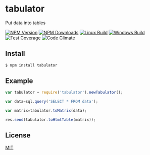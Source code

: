# tabulator
Put data into tables

[![NPM Version][npm-image]][npm-url]
[![NPM Downloads][downloads-image]][downloads-url]
[![Linux Build][travis-image]][travis-url]
[![Windows Build][appveyor-image]][appveyor-url]
[![Test Coverage][coveralls-image]][coveralls-url]
[![Code Climate][climate-image]][climate-url]

## Install

```sh
$ npm install tabulator
```

## Example

```js
var tabulator = require('tabulator').newTabulator();

var data=sql.query('SELECT * FROM data');

var matrix=tabulator.toMatrix(data);

res.send(tabulator.toHtmlTable(matrix));
```

## License

[MIT](LICENSE)

[npm-image]: https://img.shields.io/npm/v/tabulator.svg?style=flat
[npm-url]: https://npmjs.org/package/tabulator
[travis-image]: https://img.shields.io/travis/codenautas/tabulator/master.svg?label=linux&style=flat
[travis-url]: https://travis-ci.org/codenautas/tabulator
[appveyor-image]: https://img.shields.io/appveyor/ci/emilioplatzer/tabulator/master.svg?label=windows&style=flat
[appveyor-url]: https://ci.appveyor.com/project/emilioplatzer/tabulator
[coveralls-image]: https://img.shields.io/coveralls/codenautas/tabulator/master.svg?style=flat
[coveralls-url]: https://coveralls.io/r/codenautas/tabulator
[downloads-image]: https://img.shields.io/npm/dm/tabulator.svg?style=flat
[downloads-url]: https://npmjs.org/package/tabulator
[climate-image]: https://codeclimate.com/github/codenautas/tabulator/badges/gpa.svg
[climate-url]: https://codeclimate.com/github/codenautas/tabulator